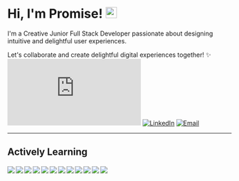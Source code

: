 # Hi, I'm Promise! <img src="https://media.giphy.com/media/hvRJCLFzcasrR4ia7z/giphy.gif" width="25px">

I'm a Creative Junior Full Stack Developer  passionate about designing intuitive and delightful user experiences.

Let's collaborate and create delightful digital experiences together! ✨
[![Portfolio](https://img.shields.io/website?down_message=▼&label=Portfolio&style=for-the-badge&up_message=▲&url=https://dipanjande.com)](https://dipanjande.com)
[![LinkedIn](https://img.shields.io/badge/LinkedIn-0A66C2?style=for-the-badge&logo=LinkedIn&logoColor=white)](https://www.linkedin.com/in/promise-hlungwani/)
[![Email](https://img.shields.io/badge/Email-EA4335?style=for-the-badge&logo=Gmail&logoColor=white)](mailto:shitshembiso0@gmail.com)

---

## Actively Learning

<div class="badge-section" style="margin-top: 20px;">
  <img align="left" src="https://img.shields.io/badge/python-1c1c1c?&style=flat-square&logo=python" margin-top="10px"
    />
  <img align="left" src="https://img.shields.io/badge/HTML5-1c1c1c?&style=flat-square&logo=HTML5" margin-top="10px" />
  <img align="left" src="https://img.shields.io/badge/CSS3-1c1c1c?&style=flat-square&logo=CSS3" margin-top="10px" />
  <img align="left" src="https://img.shields.io/badge/Sass-1c1c1c?&style=flat-square&logo=Sass" margin-top="10px" />
  <img align="left" src="https://img.shields.io/badge/Tailwind-1c1c1c?&style=flat-square&logo=Tailwind" margin-top="10px" />
  <img align="left" src="https://img.shields.io/badge/JavaScript-1c1c1c?&style=flat-square&logo=JavaScript" margin-top="10px" />
  <img align="left" src="https://img.shields.io/badge/CSharp-1c1c1c?&style=flat-square&logo=CSharp" margin-top="10px" />
  <img align="left" src="https://img.shields.io/badge/React-1c1c1c?&style=flat-square&logo=React" margin-top="10px" />
  <img align="left" src="https://img.shields.io/badge/TypeScript-1c1c1c?&style=flat-square&logo=TypeScript" margin-top="10px" />
  <img align="left" src="https://img.shields.io/badge/Angular-1c1c1c?&style=flat-square&logo=Angular" margin-top="10px" />
  <img align="left" src="https://img.shields.io/badge/Vue.js-1c1c1c?&style=flat-square&logo=Vue.js" margin-top="10px" />
  <img align="left" src="https://img.shields.io/badge/Git-1c1c1c?&style=flat-square&logo=Git" margin-top="10px" />
</div>


